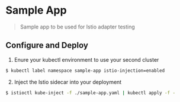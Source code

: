 # Sample App

> Sample app to be used for Istio adapter testing

## Configure and Deploy

1. Enure your kubectl environment to use your second cluster 
```bash
$ kubectl label namespace sample-app istio-injection=enabled
```

2. Inject the Istio sidecar into your deployment
    
```bash
$ istioctl kube-inject -f ./sample-app.yaml | kubectl apply -f -
```